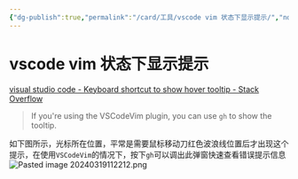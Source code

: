 ```yaml
---
{"dg-publish":true,"permalink":"/card/工具/vscode vim 状态下显示提示/","noteIcon":"2","created":"2023-05-09T19:12:14+08:00","updated":"2024-03-19T11:23:42+08:00"}
---
```



# vscode vim 状态下显示提示

[visual studio code - Keyboard shortcut to show hover tooltip - Stack Overflow](https://stackoverflow.com/questions/32279384/keyboard-shortcut-to-show-hover-tooltip#:~:text=The%20trick%20is%20timing.,CMD%2FCtrl%20%2B%20press%20K.)

> If you're using the VSCodeVim plugin, you can use `gh` to show the tooltip. [](https://stackoverflow.com/a/66860229)

如下图所示，光标所在位置，平常是需要鼠标移动刀红色波浪线位置后才出现这个提示，在使用`VSCodeVim`的情况下，按下`gh`可以调出此弹窗快速查看错误提示信息
![Pasted image 20240319112212.png](/img/user/attachs/Pasted%20image%2020240319112212.png)

